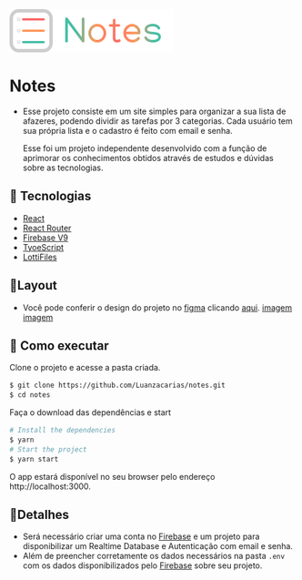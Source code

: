 <p aling="center" >
    <img alt="Logo Notes" src="./src/assets/logo.svg" widht="160px" style="background: white">
</p>

# Notes
- Esse projeto consiste em um site simples para organizar a sua lista de afazeres, podendo dividir as tarefas por 3 categorias. Cada usuário tem sua própria lista e o cadastro é feito com email e senha.

    Esse foi um projeto independente desenvolvido com a função de aprimorar os conhecimentos obtidos através de estudos e dúvidas sobre as tecnologias.

## 🧪 Tecnologias
- [React](https://reactjs.org/)
- [React Router](https://reactrouter.com/)
- [Firebase V9](https://firebase.google.com/)
- [TyoeScript](https://www.typescriptlang.org/)
- [LottiFiles](https://lottiefiles.com/)

## 🔮Layout
- Você pode conferir o design do projeto no [figma](https://figma.com/) clicando [aqui](https://www.figma.com/community/file/1099774546666132917).
    [imagem](src/assets/app1.png)
    [imagem](src/assets/app2.png)
    
## 🚀 Como executar
Clone o projeto e acesse a pasta criada.

```bash
$ git clone https://github.com/Luanzacarias/notes.git
$ cd notes
```

Faça o download das dependências e start
```bash
# Install the dependencies
$ yarn
# Start the project
$ yarn start
```

O app estará disponível no seu browser pelo endereço http://localhost:3000.

## 📄Detalhes
- Será necessário criar uma conta no [Firebase](https://firebase.google.com/) e um projeto para disponibilizar um Realtime Database e Autenticação com email e senha. 
- Além de preencher corretamente os dados necessários na pasta `.env` com os dados disponibilizados pelo [Firebase](https://firebase.google.com/) sobre seu projeto.
